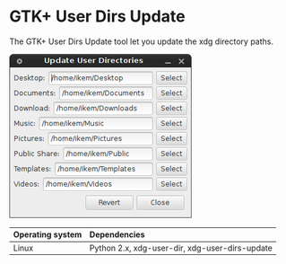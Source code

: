 # GTK+ User Dirs Update

The GTK+ User Dirs Update tool let you update the xdg directory paths.

!["Screenshot of the Gtk User Dirs Update tool"](https://github.com/ikem-krueger/gtk-user-dirs-update/blob/master/IMG_5951.PNG)

| Operating system | Dependencies                                    |
| ---------------- | :---------------------------------------------- |
| Linux            | Python 2.x, xdg-user-dir, xdg-user-dirs-update  |
